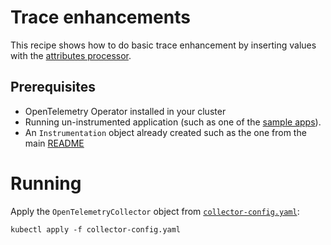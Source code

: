 # Trace enhancements

This recipe shows how to do basic trace enhancement by inserting values with the
[attributes processor](https://github.com/open-telemetry/opentelemetry-collector-contrib/tree/main/processor/attributesprocessor).

## Prerequisites

* OpenTelemetry Operator installed in your cluster
* Running un-instrumented application (such as one of the [sample apps](../../sample-apps)).
* An `Instrumentation` object already created such as the one from the main [README](../../README.md#auto-instrumenting-applications)

# Running

Apply the `OpenTelemetryCollector` object from [`collector-config.yaml`](collector-config.yaml):

```
kubectl apply -f collector-config.yaml
```

